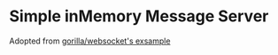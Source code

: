 # Simple inMemory Message Server

Adopted from [gorilla/websocket's exsample](https://github.com/gorilla/websocket/tree/main/examples/chat)
